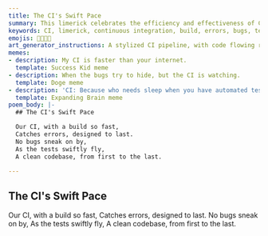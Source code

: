 ```yaml
---
title: The CI's Swift Pace
summary: This limerick celebrates the efficiency and effectiveness of Continuous Integration (CI) in quickly catching errors and ensuring a clean, bug-free codebase through rapid testing.
keywords: CI, limerick, continuous integration, build, errors, bugs, tests, clean codebase, efficiency, automation
emojis: 🚀✅🐛💨
art_generator_instructions: A stylized CI pipeline, with code flowing rapidly through various stages (build, test). Small, glowing "bugs" are attempting to sneak through but are swiftly caught and eliminated by a series of automated tests (represented by glowing nets or traps). A large, green checkmark appears at the end of the pipeline, signifying a clean codebase. The overall feeling should be one of speed, precision, and automated triumph.
memes:
- description: My CI is faster than your internet.
  template: Success Kid meme
- description: When the bugs try to hide, but the CI is watching.
  template: Doge meme
- description: 'CI: Because who needs sleep when you have automated tests?'
  template: Expanding Brain meme
poem_body: |-
  ## The CI's Swift Pace

  Our CI, with a build so fast,
  Catches errors, designed to last.
  No bugs sneak on by,
  As the tests swiftly fly,
  A clean codebase, from first to the last.

---
```

## The CI's Swift Pace

Our CI, with a build so fast,
Catches errors, designed to last.
No bugs sneak on by,
As the tests swiftly fly,
A clean codebase, from first to the last.